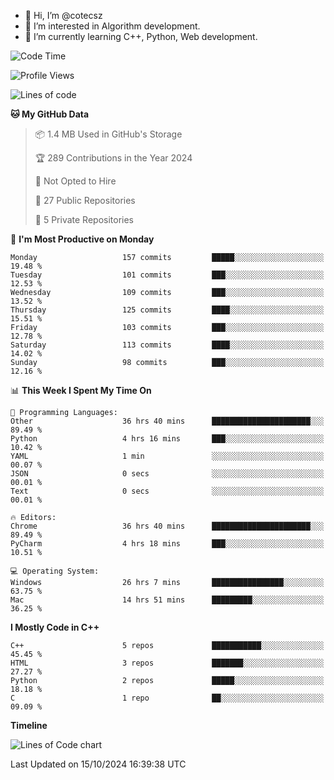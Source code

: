 - 👋 Hi, I’m @cotecsz
- 👀 I’m interested in Algorithm development.
- 🌱 I’m currently learning C++, Python, Web development.

<!---
cotecsz/cotecsz is a ✨ special ✨ repository because its `README.md` (this file) appears on your GitHub profile.
You can click the Preview link to take a look at your changes.
--->

<!--START_SECTION:waka-->
![Code Time](http://img.shields.io/badge/Code%20Time-1%2C829%20hrs%2032%20mins-blue)

![Profile Views](http://img.shields.io/badge/Profile%20Views-0-blue)

![Lines of code](https://img.shields.io/badge/From%20Hello%20World%20I%27ve%20Written-1.2%20million%20lines%20of%20code-blue)

**🐱 My GitHub Data** 

> 📦 1.4 MB Used in GitHub's Storage 
 > 
> 🏆 289 Contributions in the Year 2024
 > 
> 🚫 Not Opted to Hire
 > 
> 📜 27 Public Repositories 
 > 
> 🔑 5 Private Repositories 
 > 
📅 **I'm Most Productive on Monday** 

```text
Monday                   157 commits         █████░░░░░░░░░░░░░░░░░░░░   19.48 % 
Tuesday                  101 commits         ███░░░░░░░░░░░░░░░░░░░░░░   12.53 % 
Wednesday                109 commits         ███░░░░░░░░░░░░░░░░░░░░░░   13.52 % 
Thursday                 125 commits         ████░░░░░░░░░░░░░░░░░░░░░   15.51 % 
Friday                   103 commits         ███░░░░░░░░░░░░░░░░░░░░░░   12.78 % 
Saturday                 113 commits         ████░░░░░░░░░░░░░░░░░░░░░   14.02 % 
Sunday                   98 commits          ███░░░░░░░░░░░░░░░░░░░░░░   12.16 % 
```


📊 **This Week I Spent My Time On** 

```text
💬 Programming Languages: 
Other                    36 hrs 40 mins      ██████████████████████░░░   89.49 % 
Python                   4 hrs 16 mins       ███░░░░░░░░░░░░░░░░░░░░░░   10.42 % 
YAML                     1 min               ░░░░░░░░░░░░░░░░░░░░░░░░░   00.07 % 
JSON                     0 secs              ░░░░░░░░░░░░░░░░░░░░░░░░░   00.01 % 
Text                     0 secs              ░░░░░░░░░░░░░░░░░░░░░░░░░   00.01 % 

🔥 Editors: 
Chrome                   36 hrs 40 mins      ██████████████████████░░░   89.49 % 
PyCharm                  4 hrs 18 mins       ███░░░░░░░░░░░░░░░░░░░░░░   10.51 % 

💻 Operating System: 
Windows                  26 hrs 7 mins       ████████████████░░░░░░░░░   63.75 % 
Mac                      14 hrs 51 mins      █████████░░░░░░░░░░░░░░░░   36.25 % 
```

**I Mostly Code in C++** 

```text
C++                      5 repos             ███████████░░░░░░░░░░░░░░   45.45 % 
HTML                     3 repos             ███████░░░░░░░░░░░░░░░░░░   27.27 % 
Python                   2 repos             █████░░░░░░░░░░░░░░░░░░░░   18.18 % 
C                        1 repo              ██░░░░░░░░░░░░░░░░░░░░░░░   09.09 % 
```



**Timeline**

![Lines of Code chart](https://raw.githubusercontent.com/cotecsz/cotecsz/master/assets/bar_graph.png)


 Last Updated on 15/10/2024 16:39:38 UTC
<!--END_SECTION:waka-->
